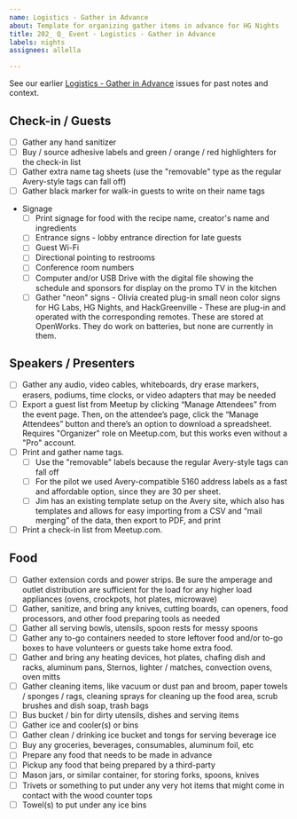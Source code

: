 ```yaml
---
name: Logistics - Gather in Advance
about: Template for organizing gather items in advance for HG Nights
title: 202_ Q_ Event - Logistics - Gather in Advance
labels: nights
assignees: allella

---
```


See our earlier [Logistics - Gather in Advance](https://github.com/hackgvl/nights/issues?q=gather+in%3Atitle+is%3Aissue) issues for past notes and context.

## Check-in / Guests
- [ ] Gather any hand sanitizer
- [ ] Buy / source adhesive labels and green / orange / red highlighters for the check-in list
- [ ] Gather extra name tag sheets (use the "removable" type as the regular Avery-style tags can fall off)
- [ ] Gather black marker for walk-in guests to write on their name tags
- Signage
  - [ ] Print signage for food with the recipe name, creator's name and ingredients
  - [ ] Entrance signs - lobby entrance direction for late guests
  - [ ] Guest Wi-Fi
  - [ ] Directional pointing to restrooms
  - [ ] Conference room numbers
  - [ ] Computer and/or USB Drive with the digital file showing the schedule and sponsors for display on the promo TV in the kitchen
  - [ ] Gather "neon" signs - Olivia created plug-in small neon color signs for HG Labs, HG Nights, and HackGreenville - These are plug-in and operated with the corresponding remotes. These are stored at OpenWorks. They do work on batteries, but none are currently in them.

## Speakers / Presenters
- [ ] Gather any audio, video cables, whiteboards, dry erase markers, erasers, podiums, time clocks, or video adapters that may be needed
- [ ] Export a guest list from Meetup by clicking “Manage Attendees” from the event page. Then, on the attendee’s page, click the “Manage Attendees” button and there’s an option to download a spreadsheet. Requires "Organizer" role on Meetup.com, but this works even without a "Pro" account.
- [ ] Print and gather name tags.
  - [ ] Use the "removable" labels because the regular Avery-style tags can fall off
  - [ ] For the pilot we used Avery-compatible 5160 address labels as a fast and affordable option, since they are 30 per sheet.
  - [ ] Jim has an existing template setup on the Avery site, which also has templates and allows for easy importing from a CSV and “mail merging” of the data, then export to PDF, and print
- [ ] Print a check-in list from Meetup.com.

## Food
- [ ] Gather extension cords and power strips. Be sure the amperage and outlet distribution are sufficient for the load for any higher load appliances (ovens, crockpots, hot plates, microwave)
- [ ] Gather, sanitize, and bring any knives, cutting boards, can openers, food processors, and other food preparing tools as needed
- [ ] Gather all serving bowls, utensils, spoon rests for messy spoons 
- [ ] Gather any to-go containers needed to store leftover food and/or to-go boxes to have volunteers or guests take home extra food. 
- [ ] Gather and bring any heating devices, hot plates, chafing dish and racks, aluminum pans, Sternos, lighter / matches, convection ovens, oven mitts
- [ ] Gather cleaning items, like vacuum or dust pan and broom, paper towels / sponges / rags, cleaning sprays for cleaning up the food area, scrub brushes and dish soap, trash bags
- [ ] Bus bucket / bin for dirty utensils, dishes and serving items 
- [ ] Gather ice and cooler(s) or bins
- [ ] Gather clean / drinking ice bucket and tongs for serving beverage ice 
- [ ] Buy any groceries, beverages, consumables, aluminum foil, etc
- [ ] Prepare any food that needs to be made in advance
- [ ] Pickup any food that being prepared by a third-party
- [ ] Mason jars, or similar container, for storing forks, spoons, knives
- [ ] Trivets or something to put under any very hot items that might come in contact with the wood counter tops
- [ ] Towel(s) to put under any ice bins
